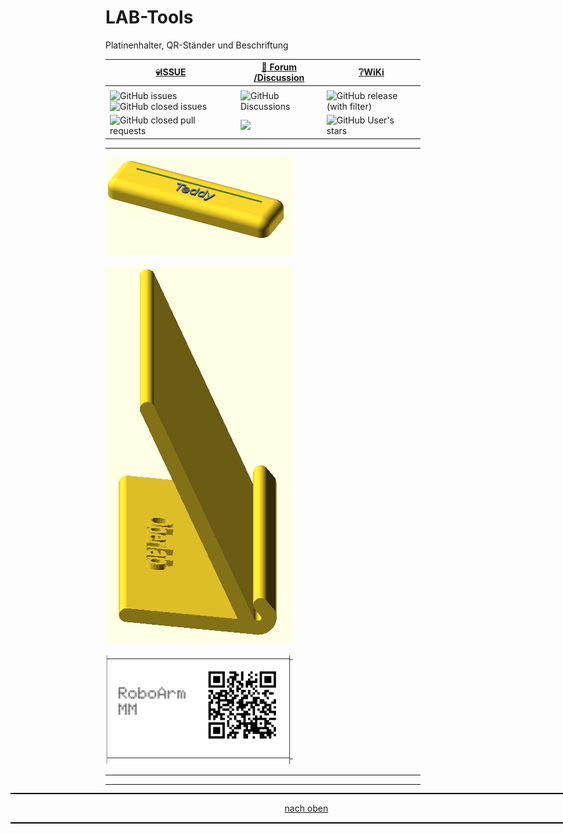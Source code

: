 <a name="oben"></a>

# LAB-Tools
Platinenhalter, QR-Ständer und Beschriftung



<div align="center">

  |[:skull:ISSUE](https://github.com/frankyhub/LAB-Tools/issues?q=is%3Aissue)|[:speech_balloon: Forum /Discussion](https://github.com/frankyhub/LAB-Tools/discussions)|[:grey_question:WiKi](https://github.com/frankyhub/LAB-Tools/wiki)|
|--|--|--|
| | | |
|![GitHub issues](https://img.shields.io/github/issues/frankyhub/LAB-Tools)![GitHub closed issues](https://img.shields.io/github/issues-closed/frankyhub/LAB-Tools)|![GitHub Discussions](https://img.shields.io/github/discussions/frankyhub/LAB-Tools)|![GitHub release (with filter)](https://img.shields.io/github/v/release/frankyhub/LAB-Tools)|
|![GitHub closed pull requests](https://img.shields.io/github/issues-pr-closed/finaldie/skull.svg)[](https://github.com/frankyhub/LAB-Tools/pulls)|[<img src="https://img.shields.io/github/license/finaldie/skull.svg">](https://github.com/frankyhub/LAB-Tools/blob/main/LICENSE.md)| ![GitHub User's stars](https://img.shields.io/github/stars/frankyhub)|
</div>


---

![image](pic/platinenhalter.png)

![image](pic/qr-halter.png)

![image](pic/qr-ausdruck.png)

---

<div style="position:absolute; left:2cm; ">   
<ol class="breadcrumb" style="border-top: 2px solid black;border-bottom:2px solid black; height: 45px; width: 900px;"> <p align="center"><a href="#oben">nach oben</a></p></ol>
</div>  

---


